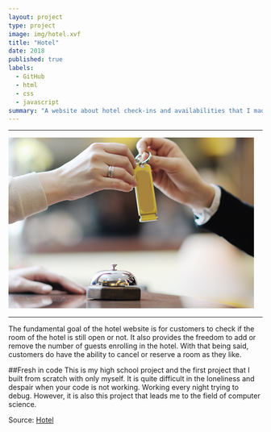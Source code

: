 ```yaml
---
layout: project
type: project
image: img/hotel.xvf
title: "Hotel"
date: 2018
published: true
labels:
  - GitHub
  - html
  - css
  - javascript
summary: "A website about hotel check-ins and availabilities that I made in high school."
---
```

<hr>
<img class="img-fluid" src="../img/hotel1.png">
<hr>
The fundamental goal of the hotel website is for customers to check if the room of the hotel is still
open or not. It also provides the freedom to add or remove the number of guests enrolling in the hotel.
With that being said, customers do have the ability to cancel or reserve a room as they like.

##Fresh in code
This is my high school project and the first project that I built from scratch with only myself. It is quite difficult in the loneliness and despair when your 
code is not working. Working every night trying to debug. However, it is also this project that leads me to the field of computer science. 


Source: <a href="https://github.com/HHeOC/hotel"><i class="large github icon "></i>Hotel</a>
